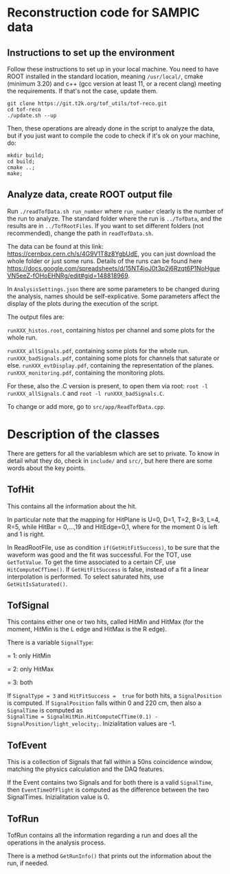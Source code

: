 # Reconstruction code for SAMPIC data
<!--comment -->

## Instructions to set up the environment

Follow these instructions to set up in your local machine. 
You need to have ROOT installed in the standard location, meaning `/usr/local/`, cmake (minimum 3.20) and c++ (gcc version at least 11, or a recent clang) meeting the requirements. 
If that's not the case, update them.

```
git clone https://git.t2k.org/tof_utils/tof-reco.git
cd tof-reco
./update.sh --up
```
Then, these operations are already done in the script to analyze the data, but if you just want to compile the code to check if it's ok on your machine, do:

```
mkdir build; 
cd build; 
cmake ..;
make;
```

## Analyze data, create ROOT output file
Run `./readTofData.sh run_number`
where `run_number` clearly is the number of the run to analyze.
The standard folder where the run is `../TofData`, and the results are in
`../TofRootFiles`.
If you want to set different folders (not recommended), change the path in `readTofData.sh`.

The data can be found at this link: https://cernbox.cern.ch/s/4G9V1T8z8YgbUdE, you can just download the whole folder or just some runs. 
Details of  the runs can be found here https://docs.google.com/spreadsheets/d/15NT4joJ0t3p2j6Rzqt6P1NoHgueVN5eeZ-fOHoEHNRg/edit#gid=148818969.

In `AnalysisSettings.json` there are some parameters to be changed during the analysis, names should be self-explicative.
Some parameters affect the display of the plots during the execution of the script.

The output files are:

`runXXX_histos.root`, containing histos per channel and some plots for the whole run. 

`runXXX_allSignals.pdf`, containing some plots for the whole run.
`runXXX_badSignals.pdf`, containing some plots for channels that saturate or else.
`runXXX_evtDisplay.pdf`, containing the representation of the planes.
`runXXX_monitoring.pdf`, containing the monitoring plots.

For these, also the .C version is present, to open them via root: `root -l runXXX_allSignals.C` and `root -l runXXX_badSignals.C`.

To change or add more, go to `src/app/ReadTofData.cpp`.

# Description of the classes

There are getters for all the variablesm which are set to private. 
To know in detail what they do, check in `include/` and `src/`, but here there are some words about the key points.

## TofHit
This contains all the information about the hit. 

In particular note that the mapping for HitPlane is U=0, D=1, T=2, B=3, L=4, R=5, while HitBar = 0,...,19 and HitEdge=0,1, where for the moment 0 is left and 1 is right.

In ReadRootFile, use as condition `if(GetHitFitSuccess)`, to be sure that the waveform was good and the fit was successful. 
For the TOT, use `GetTotValue`.
To get the time associated to a certain CF, use `HitComputeCfTime()`. 
If `GetHitFitSuccess` is false, instead of a fit a linear interpolation is performed.
To select saturated hits, use `GetHitIsSaturated()`.

## TofSignal
This contains either one or two hits, called HitMin and HitMax (for the moment, HitMin is the L edge and HitMax is the R edge). 

There is a variable `SignalType`:

= 1: only HitMin 

= 2: only HitMax

= 3: both 

If `SignalType = 3` and `HitFitSuccess =  true` for both hits, a `SignalPosition` is computed. 
If `SignalPosition` falls within 0 and 220 cm, then also a `SignalTime`  is computed as         
``SignalTime = SignalHitMin.HitComputeCfTime(0.1) - SignalPosition/light_velocity;``. 
Inizialitation values are -1.

## TofEvent
This is a collection of Signals that fall within a 50ns coincidence window, matching the physics calculation and the DAQ features.

If the Event contains two Signals and for both there is a valid `SignalTime`, then `EventTimeOfFlight` is computed as the difference between the two SignalTimes. 
Inizialitation value is 0.

## TofRun
TofRun contains all the information regarding a run and does all the operations in the analysis process. 

There is a method `GetRunInfo()` that prints out the information about the run, if needed.
